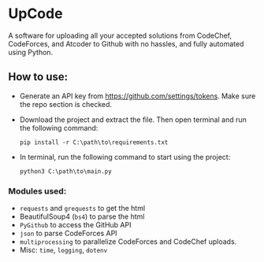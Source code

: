 # UpCode
A software for uploading all your accepted solutions from CodeChef, CodeForces, and Atcoder to Github with no hassles, and fully automated using Python.

## How to use:
* Generate an API key from https://github.com/settings/tokens. Make sure the repo section is checked.
* Download the project and extract the file. Then open terminal and run the following command:

  ```
  pip install -r C:\path\to\requirements.txt
  ```
* In terminal, run the following command to start using the project:

  ```
  python3 C:\path\to\main.py
  ```

### Modules used:
* `requests` and `grequests` to get the html
* BeautifulSoup4 (`bs4`) to parse the html
* `PyGithub` to access the GitHub API
* `json` to parse CodeForces API
* `multiprocessing` to parallelize CodeForces and CodeChef uploads.
* Misc: `time`, `logging`, `dotenv`
